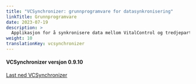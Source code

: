 ```yaml
---
title: "VCSynchronizer: grunnprogramvare for datasynkronisering"
linkTitle: Grunnprogramvare
date: 2023-07-19
description: >
  Applikasjon for å synkronisere data mellom VitalControl og tredjepartsapplikasjoner.
weight: 10
translationKey: vcsynchronizer
---
```

#### VCSynchronizer versjon 0.9.10

<a href="/download/SetupVitalControlSynchronizer.exe" role="button" class="btn btn-primary btn-lg">Last ned VCSynchronizer</a>
